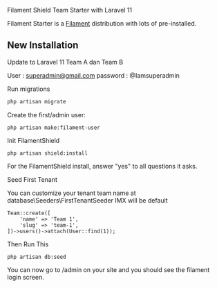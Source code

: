  Filament Shield Team Starter with Laravel 11

Filament Starter is a [Filament](https://filamentphp.com/) distribution with lots 
of pre-installed.

## New Installation

Update to Laravel 11
Team A dan Team B

User : superadmin@gmail.com
password : 
@Iamsuperadmin


Run migrations

```bash
php artisan migrate
```

Create the first/admin user:

```
php artisan make:filament-user
```

Init FilamentShield

```
php artisan shield:install
```


For the FilamentShield install, answer "yes" to all questions it asks.



Seed First Tenant 


You can customize your tenant team name at database\Seeders\FirstTenantSeeder IMX will be default



```
Team::create([
    'name' => 'Team 1',
    'slug' => 'team-1',
])->users()->attach(User::find(1));

```

Then Run This

```
php artisan db:seed
```

You can now go to /admin on your site and you should see the filament 
login screen. 

